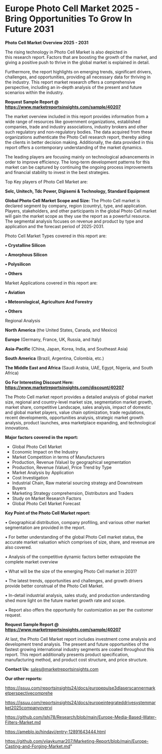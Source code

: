# Europe Photo Cell Market 2025 -Bring Opportunities To Grow In Future 2031

<Strong> Photo Cell Market Overview 2025 - 2031</strong>

The rising technology in Photo Cell Market is also depicted in this research report. Factors that are boosting the growth of the market, and giving a positive push to thrive in the global market is explained in detail.

Furthermore, the report highlights on emerging trends, significant drivers, challenges, and opportunities, providing all necessary data for thriving in the industry. This report market research offers a comprehensive perspective, including an in-depth analysis of the present and future scenarios within the industry.

<strong>Request Sample Report @ <a href=https://www.marketreportsinsights.com/sample/40207>https://www.marketreportsinsights.com/sample/40207</a></strong>

The market overview included in this report provides information from a wide range of resources like government organizations, established companies, trade and industry associations, industry brokers and other such regulatory and non-regulatory bodies. The data acquired from these organizations authenticate the Photo Cell research report, thereby aiding the clients in better decision making. Additionally, the data provided in this report offers a contemporary understanding of the market dynamics.

The leading players are focusing mainly on technological advancements in order to improve efficiency. The long-term development patterns for this market can be captured by continuing the ongoing process improvements and financial stability to invest in the best strategies.

Top Key players of Photo Cell Market are:

<strong>Selc, Unitech, Tdc Power, Digisemi & Technology, Standard Equipment</strong>

<strong><b>Global Photo Cell Market Scope and Size:</b></strong>
The Photo Cell market is declared segment by company, region (country), type, and application. Players, stakeholders, and other participants in the global Photo Cell market will gain the market scope as they use the report as a powerful resource. The segmental analysis focuses on revenue and product by type and application and the forecast period of 2025-2031.

Photo Cell Market Types covered in this report are:

<strong>•  Crystalline Silicon

•  Amorphous Silicon

•  Polysilicon

•  Others</strong>

Market Applications covered in this report are:

<strong>•  Aviation

•  Meteorological, Agriculture And Forestry

•  Others</strong> 

Regional Analysis

<strong>North America</strong> (the United States, Canada, and Mexico)

<strong>Europe</strong> (Germany, France, UK, Russia, and Italy)

<strong>Asia-Pacific</strong> (China, Japan, Korea, India, and Southeast Asia)

<strong>South America</strong> (Brazil, Argentina, Colombia, etc.)

<strong>The Middle East and Africa</strong> (Saudi Arabia, UAE, Egypt, Nigeria, and South Africa)

<strong>Go For Interesting Discount Here: <a href=https://www.marketreportsinsights.com/discount/40207>https://www.marketreportsinsights.com/discount/40207</a></strong>

The Photo Cell market report provides a detailed analysis of global market size, regional and country-level market size, segmentation market growth, market share, competitive Landscape, sales analysis, impact of domestic and global market players, value chain optimization, trade regulations, recent developments, opportunities analysis, strategic market growth analysis, product launches, area marketplace expanding, and technological innovations.

<strong><b>Major factors covered in the report:</b></strong>
<ul>
  <li>Global Photo Cell Market </li>
  <li>Economic Impact on the Industry</li>
  <li>Market Competition in terms of Manufacturers</li>
  <li>Production, Revenue (Value) by geographical segmentation</li>
  <li>Production, Revenue (Value), Price Trend by Type</li>
  <li>Market Analysis by Application</li>
  <li>Cost Investigation</li>
  <li>Industrial Chain, Raw material sourcing strategy and Downstream Buyers</li>
  <li>Marketing Strategy comprehension, Distributors and Traders</li>
  <li>Study on Market Research Factors</li>
  <li>Global Photo Cell Market Forecast</li>
</ul>

<strong><b>Key Point of the Photo Cell Market report:</b></strong>

• Geographical distribution, company profiling, and various other market segmentation are provided in the report.

• For better understanding of the global Photo Cell market status, the accurate market valuation which comprises of size, share, and revenue are also covered.

• Analysis of the competitive dynamic factors better extrapolate the complete market overview

• What will be the size of the emerging Photo Cell market in 2031?

• The latest trends, opportunities and challenges, and growth drivers provide better construal of the Photo Cell Market.

• In-detail industrial analysis, sales study, and production understanding shed more light on the future market growth rate and scope.

• Report also offers the opportunity for customization as per the customer request.

<strong>Request Sample Report @ <a href=https://www.marketreportsinsights.com/sample/40207>https://www.marketreportsinsights.com/sample/40207</a></strong>

At last, the Photo Cell Market report includes investment come analysis and development trend analysis. The present and future opportunities of the fastest growing international industry segments are coated throughout this report. This report additionally presents product specification, manufacturing method, and product cost structure, and price structure.

<strong>Contact Us:</strong>
sales@marketreportsinsights.com

<strong>Our other reports:</strong>

<a href=https://issuu.com/reportsinsights24/docs/europepulse3dlaserscannermarketperspectivecomprehe>https://issuu.com/reportsinsights24/docs/europepulse3dlaserscannermarketperspectivecomprehe</a>

<a href=https://issuu.com/reportsinsights24/docs/europeintegrateddrivesystemmarket2025companyovervi>https://issuu.com/reportsinsights24/docs/europeintegrateddrivesystemmarket2025companyovervi</a>

<a href=https://github.com/Ishi78/Research/blob/main/Europe-Media-Based-Water-Filters-Market.md>https://github.com/Ishi78/Research/blob/main/Europe-Media-Based-Water-Filters-Market.md</a>

<a href=https://ameblo.jp/hindavi/entry-12891643444.html>https://ameblo.jp/hindavi/entry-12891643444.html</a>

<a href=https://github.com/vijaykumar207/Marketing-Report/blob/main/Europe-Casting-and-Forging-Market.md>https://github.com/vijaykumar207/Marketing-Report/blob/main/Europe-Casting-and-Forging-Market.md</a>"
